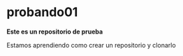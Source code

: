 # probando01 
**Este es un repositorio de prueba**

Estamos aprendiendo como crear un repositorio y clonarlo
